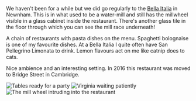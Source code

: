We haven't been for a while but we did go regularly to the
[Bella Italia](https://www.bellaitalia.co.uk/) in Newnham.  This
is in what used to be a water-mill and still has the
millwheel visible in a glass cabinet inside the
restaurant.  There's another glass tile in the
floor through which you can see the mill race underneath!

A chain of restaurants with pasta dishes on the menu.
Spaghetti bolognaise is one of my favourite dishes.  At
a Bella Italia I quite often have San Pellegrino
Limonata to drink.  Lemon flavours act on me like catnip
does to cats.

Nice ambience and an interesting setting. In 2016 this
restaurant was moved to Bridge Street in Cambridge.

![Tables ready for a party](IMG_2737.JPG)
![Virginia waiting patiently](IMG_2738.JPG)
![The mill wheel intruding into the restaurant](IMG_2739.JPG)
